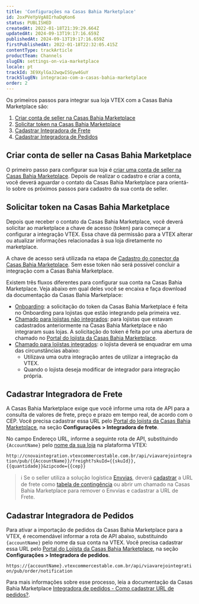 ```yaml
---
title: 'Configurações na Casas Bahia Marketplace'
id: 2oxPVeYpVgA8IrhaDqKon6
status: PUBLISHED
createdAt: 2022-01-18T21:39:29.664Z
updatedAt: 2024-09-13T19:17:16.659Z
publishedAt: 2024-09-13T19:17:16.659Z
firstPublishedAt: 2022-01-18T22:32:05.415Z
contentType: trackArticle
productTeam: Channels
slugEN: settings-on-via-marketplace
locale: pt
trackId: 3E9XylGaJ2wqwISGyw4GuY
trackSlugEN: integracao-com-a-casas-bahia-marketplace
order: 2
---
```


Os primeiros passos para integrar sua loja VTEX com a Casas Bahia Marketplace  são:

1. [Criar conta de seller na Casas Bahia Marketplace](#criar-conta-de-seller-na-casas-bahia-marketplace)
2. [Solicitar token na Casas Bahia Marketplace](#solicitar-token-na-casas-bahia-marketplace)
3. [Cadastrar Integradora de Frete](#cadastrar-integradora-de-frete)
4. [Cadastrar Integradora de Pedidos](#cadastrar-integradora-de-pedidos)

## Criar conta de seller na Casas Bahia Marketplace

O primeiro passo para configurar sua loja é [criar uma conta de seller na Casas Bahia Marketplace](https://so.via.com.br/). Depois de  realizar o cadastro e criar a conta, você deverá aguardar o contato da Casas Bahia Marketplace para orientá-lo sobre os próximos passos para cadastro da sua conta de seller.

## Solicitar token na Casas Bahia Marketplace

Depois que receber o contato da Casas Bahia Marketplace, você deverá solicitar ao marketplace a chave de acesso (token) para começar a configurar a integração VTEX. Essa chave dá permissão para a VTEX alterar ou atualizar informações relacionadas à sua loja diretamente no marketplace.

A chave de acesso será utilizada na etapa de [Cadastro do conector da Casas Bahia Marketplace](https://help.vtex.com/pt/tracks/configurar-integracao-da-via-varejo--3E9XylGaJ2wqwISGyw4GuY/1okse2MybWk04AQoueu88O). Sem esse token não será possível concluir a integração com a Casas Bahia Marketplace.

Existem três fluxos diferentes para configurar sua conta na Casas Bahia Marketplace. Veja abaixo em qual deles você se encaixa e faça download da documentação da Casas Bahia Marketplace:

- [Onboarding](https://marketplace.via.com.br/): a solicitação do token da Casas Bahia Marketplace é feita no Onboarding para lojistas que estão integrando pela primeira vez.
- [Chamado para lojistas não integrados](https://suportemarketplace.viavarejo.com.br/pt-BR/lojista/artigo/?kbid=KA-01835): para lojistas que estavam cadastrados anteriormente na Casas Bahia Marketplace e não integraram suas lojas. A solicitação do token é feita por uma abertura de chamado no [Portal do lojista da Casas Bahia Marketplace](https://pas.viavarejo.com.br/login?returnUrl=%2F).
- [Chamado para lojistas integrados](https://suportemarketplace.viavarejo.com.br/pt-BR/lojista/artigo/?kbid=KA-01974): o lojista deverá se enquadrar em uma das circunstâncias abaixo:
   * Utilizava uma outra integração antes de utilizar a integração da VTEX.
   * Quando o lojista deseja modificar de integrador para integração própria.

## Cadastrar Integradora de Frete

A Casas Bahia Marketplace exige que você informe uma rota de API para a consulta de valores de frete, preço e prazo em tempo real, de acordo com o CEP. Você precisa cadastrar essa URL pelo [Portal do lojista da Casas Bahia Marketplace](https://plataformamarketplaceprd.b2clogin.com/plataformamarketplaceprd.onmicrosoft.com/b2c_1a_signup_signin_pas/oauth2/v2.0/authorize?client_id=07d16b2e-55be-4c02-93c3-6d859ed6ff12&scope=openid%20profile%20offline_access&redirect_uri=https%3A%2F%2Fpas.viavarejo.com.br&client-request-id=bc66a8e0-a543-478b-bd97-3b6d0373156f&response_mode=fragment&response_type=code&x-client-SKU=msal.js.browser&x-client-VER=2.30.0&client_info=1&code_challenge=DxEQ1KVtlEA0IVlteU9fNjmV9GdMHXB_aSIDJq-bLKk&code_challenge_method=S256&nonce=fe1482bd-316e-4973-844c-7992ef741abc&state=eyJpZCI6IjlmMDQ1ZTIyLWY2ZDgtNGY3MS1iNzU3LWQ0OWVlN2NkZWY3OSIsIm1ldGEiOnsiaW50ZXJhY3Rpb25UeXBlIjoicmVkaXJlY3QifX0%3D&_ga=2.230922463.1371461897.1701380473-1690674604.1698180870), na seção **Configurações > Integradora de frete**.

No campo Endereço URL, informe a seguinte rota de API, substituindo `{AccountName}` pelo [nome da sua loja](https://help.vtex.com/pt/tutorial/o-que-e-account-name--i0mIGLcg3QyEy8OCicEoC) na plataforma VTEX:

`http://cnovaintegration.vtexcommercestable.com.br/api/viavarejointegration/pub/{{AccountName}}/freight?skuId={{skuId}},{{quantidade}}&zipcode={{cep}}`

> ℹ️ Se o seller utiliza a solução logística <a href= "https://suportemarketplace.viavarejo.com.br/pt-BR/lojista/artigo/?kbid=KA-01543&title=O%20que%20%C3%A9%20Envvias?#:~:text=O%20Envvias%20%C3%A9%20a%20plataforma,ele%20passa%20a%20ser%20automatizado!">Envvias</a>, deverá <a href= "https://suportemarketplace.viavarejo.com.br/pt-BR/lojista/artigo/?kbid=KA-01538&title=Como%20cadastro%20minha%20Tabela%20de%20Conting%C3%AAncia?&cat=Gest%C3%A3o%20de%20Fretes">cadastrar</a> a URL de frete como <a href= "https://suportemarketplace.viavarejo.com.br/pt-BR/lojista/artigo/?kbid=KA-01071&title=O%20que%20%C3%A9%20uma%20Tabela%20de%20Conting%C3%AAncia?&cat=Gest%C3%A3o%20de%20Fretes">tabela de contingência</a> ou abrir um chamado na Casas Bahia Marketplace para remover o Envvias e cadastrar a URL de Frete.

## Cadastrar Integradora de Pedidos

Para ativar a importação de pedidos da Casas Bahia Marketplace para a VTEX, é recomendável informar a rota de API abaixo, substituindo `{accountName}` pelo nome da sua conta na VTEX. Você precisa cadastrar essa URL pelo [Portal do Lojista da Casas Bahia Marketplace](https://pas.viavarejo.com.br/), na seção **Configurações > Integradora de pedidos**.

`https://{accountName}.vtexcommercestable.com.br/api/viavarejointegration/pub/order/notification`

Para mais informações sobre esse processo, leia a documentação da Casas Bahia Marketplace [Integradora de pedidos - Como cadastrar URL de pedidos?](https://suportemarketplace.viavarejo.com.br/pt-BR/lojista/artigo/?kbid=KA-01735&title=Integradora%20de%20pedidos%20-%20Como%20cadastrar%20URL%20de%20pedidos?&cat=Configura%C3%A7%C3%B5es).
